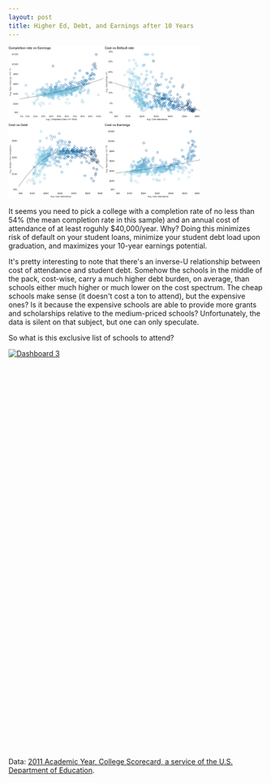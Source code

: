 ```yaml
---
layout: post
title: Higher Ed, Debt, and Earnings after 10 Years
---
```


<img src="/assets/college_financials.png" title="college_financials" width="75%"/>

It seems you need to pick a college with a completion rate of no less than 54% (the mean completion rate in this sample) and an annual cost of attendance of at least roguhly $40,000/year. Why? Doing this minimizes risk of default on your student loans, minimize your student debt load upon graduation, and maximizes your 10-year earnings potential.

It's pretty interesting to note that there's an inverse-U relationship between cost of attendance and student debt. Somehow the schools in the middle of the pack, cost-wise, carry a much higher debt burden, on average, than schools either much higher or much lower on the cost spectrum. The cheap schools make sense (it doesn't cost a ton to attend), but the expensive ones? Is it because the expensive schools are able to provide more grants and scholarships relative to the medium-priced schools? Unfortunately, the data is silent on that subject, but one can only speculate.

So what is this exclusive list of schools to attend?

<script type='text/javascript' src='https://public.tableau.com/javascripts/api/viz_v1.js'></script><div class='tableauPlaceholder' style='width: 544px; height: 789px;'><noscript><a href='#'><img alt='Dashboard 3 ' src='https:&#47;&#47;public.tableau.com&#47;static&#47;images&#47;HE&#47;HEOutcomes-GoodSchools&#47;Dashboard3&#47;1_rss.png' style='border: none' /></a></noscript><object class='tableauViz' width='544' height='789' style='display:none;'><param name='host_url' value='https%3A%2F%2Fpublic.tableau.com%2F' /> <param name='site_root' value='' /><param name='name' value='HEOutcomes-GoodSchools&#47;Dashboard3' /><param name='tabs' value='no' /><param name='toolbar' value='yes' /><param name='static_image' value='https:&#47;&#47;public.tableau.com&#47;static&#47;images&#47;HE&#47;HEOutcomes-GoodSchools&#47;Dashboard3&#47;1.png' /> <param name='animate_transition' value='yes' /><param name='display_static_image' value='yes' /><param name='display_spinner' value='yes' /><param name='display_overlay' value='yes' /><param name='display_count' value='yes' /><param name='showVizHome' value='no' /><param name='showTabs' value='y' /><param name='bootstrapWhenNotified' value='true' /></object></div>

Data: [2011 Academic Year, College Scorecard, a service of the U.S. Department of Education](https://collegescorecard.ed.gov/data).